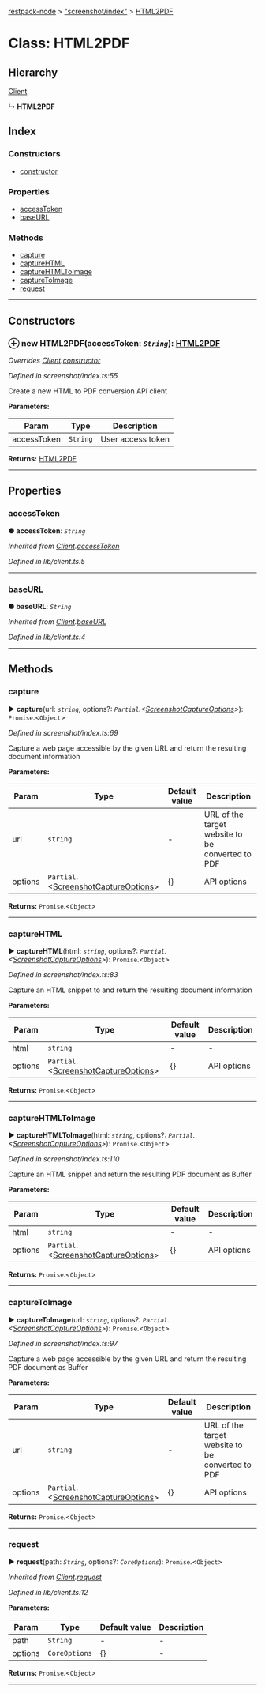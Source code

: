 [restpack-node](../README.md) > ["screenshot/index"](../modules/_screenshot_index_.md) > [HTML2PDF](../classes/_screenshot_index_.html2pdf.md)



# Class: HTML2PDF

## Hierarchy


 [Client](_lib_client_.client.md)

**↳ HTML2PDF**







## Index

### Constructors

* [constructor](_screenshot_index_.html2pdf.md#constructor)


### Properties

* [accessToken](_screenshot_index_.html2pdf.md#accesstoken)
* [baseURL](_screenshot_index_.html2pdf.md#baseurl)


### Methods

* [capture](_screenshot_index_.html2pdf.md#capture)
* [captureHTML](_screenshot_index_.html2pdf.md#capturehtml)
* [captureHTMLToImage](_screenshot_index_.html2pdf.md#capturehtmltoimage)
* [captureToImage](_screenshot_index_.html2pdf.md#capturetoimage)
* [request](_screenshot_index_.html2pdf.md#request)



---
## Constructors
<a id="constructor"></a>


### ⊕ **new HTML2PDF**(accessToken: *`String`*): [HTML2PDF](_screenshot_index_.html2pdf.md)


*Overrides [Client](_lib_client_.client.md).[constructor](_lib_client_.client.md#constructor)*

*Defined in screenshot/index.ts:55*



Create a new HTML to PDF conversion API client


**Parameters:**

| Param | Type | Description |
| ------ | ------ | ------ |
| accessToken | `String`   |  User access token |





**Returns:** [HTML2PDF](_screenshot_index_.html2pdf.md)

---


## Properties
<a id="accesstoken"></a>

###  accessToken

**●  accessToken**:  *`String`* 

*Inherited from [Client](_lib_client_.client.md).[accessToken](_lib_client_.client.md#accesstoken)*

*Defined in lib/client.ts:5*





___

<a id="baseurl"></a>

###  baseURL

**●  baseURL**:  *`String`* 

*Inherited from [Client](_lib_client_.client.md).[baseURL](_lib_client_.client.md#baseurl)*

*Defined in lib/client.ts:4*





___


## Methods
<a id="capture"></a>

###  capture

► **capture**(url: *`string`*, options?: *`Partial`.<[ScreenshotCaptureOptions](../interfaces/_screenshot_index_.screenshotcaptureoptions.md)>*): `Promise`.<`Object`>



*Defined in screenshot/index.ts:69*



Capture a web page accessible by the given URL and return the resulting document information


**Parameters:**

| Param | Type | Default value | Description |
| ------ | ------ | ------ | ------ |
| url | `string`  | - |   URL of the target website to be converted to PDF |
| options | `Partial`.<[ScreenshotCaptureOptions](../interfaces/_screenshot_index_.screenshotcaptureoptions.md)>  |  {} |   API options |





**Returns:** `Promise`.<`Object`>





___

<a id="capturehtml"></a>

###  captureHTML

► **captureHTML**(html: *`string`*, options?: *`Partial`.<[ScreenshotCaptureOptions](../interfaces/_screenshot_index_.screenshotcaptureoptions.md)>*): `Promise`.<`Object`>



*Defined in screenshot/index.ts:83*



Capture an HTML snippet to and return the resulting document information


**Parameters:**

| Param | Type | Default value | Description |
| ------ | ------ | ------ | ------ |
| html | `string`  | - |   - |
| options | `Partial`.<[ScreenshotCaptureOptions](../interfaces/_screenshot_index_.screenshotcaptureoptions.md)>  |  {} |   API options |





**Returns:** `Promise`.<`Object`>





___

<a id="capturehtmltoimage"></a>

###  captureHTMLToImage

► **captureHTMLToImage**(html: *`string`*, options?: *`Partial`.<[ScreenshotCaptureOptions](../interfaces/_screenshot_index_.screenshotcaptureoptions.md)>*): `Promise`.<`Object`>



*Defined in screenshot/index.ts:110*



Capture an HTML snippet and return the resulting PDF document as Buffer


**Parameters:**

| Param | Type | Default value | Description |
| ------ | ------ | ------ | ------ |
| html | `string`  | - |   - |
| options | `Partial`.<[ScreenshotCaptureOptions](../interfaces/_screenshot_index_.screenshotcaptureoptions.md)>  |  {} |   API options |





**Returns:** `Promise`.<`Object`>





___

<a id="capturetoimage"></a>

###  captureToImage

► **captureToImage**(url: *`string`*, options?: *`Partial`.<[ScreenshotCaptureOptions](../interfaces/_screenshot_index_.screenshotcaptureoptions.md)>*): `Promise`.<`Object`>



*Defined in screenshot/index.ts:97*



Capture a web page accessible by the given URL and return the resulting PDF document as Buffer


**Parameters:**

| Param | Type | Default value | Description |
| ------ | ------ | ------ | ------ |
| url | `string`  | - |   URL of the target website to be converted to PDF |
| options | `Partial`.<[ScreenshotCaptureOptions](../interfaces/_screenshot_index_.screenshotcaptureoptions.md)>  |  {} |   API options |





**Returns:** `Promise`.<`Object`>





___

<a id="request"></a>

###  request

► **request**(path: *`String`*, options?: *`CoreOptions`*): `Promise`.<`Object`>



*Inherited from [Client](_lib_client_.client.md).[request](_lib_client_.client.md#request)*

*Defined in lib/client.ts:12*



**Parameters:**

| Param | Type | Default value | Description |
| ------ | ------ | ------ | ------ |
| path | `String`  | - |   - |
| options | `CoreOptions`  |  {} |   - |





**Returns:** `Promise`.<`Object`>





___


